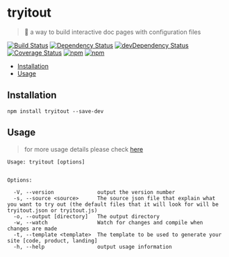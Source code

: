 # tryitout

> 🎩 a way to build interactive doc pages with configuration files

[![Build Status](https://travis-ci.org/gabrielcsapo/tryitout.svg?branch=master)](https://travis-ci.org/gabrielcsapo/tryitout)
[![Dependency Status](https://starbuck.gabrielcsapo.com/badge/github/gabrielcsapo/tryitout/status.svg)](https://starbuck.gabrielcsapo.com/github/gabrielcsapo/tryitout)
[![devDependency Status](https://starbuck.gabrielcsapo.com/badge/github/gabrielcsapo/tryitout/dev-status.svg)](https://starbuck.gabrielcsapo.com/github/gabrielcsapo/tryitout#info=devDependencies)
[![Coverage Status](https://lcov-server.gabrielcsapo.com/badge/github%2Ecom/gabrielcsapo/tryitout.svg)](https://lcov-server.gabrielcsapo.com/coverage/github%2Ecom/gabrielcsapo/tryitout)
[![npm](https://img.shields.io/npm/dt/tryitout.svg?maxAge=2592000)]()
[![npm](https://img.shields.io/npm/dm/tryitout.svg?maxAge=2592000)]()

<!-- TOC depthFrom:2 depthTo:6 withLinks:1 updateOnSave:1 orderedList:0 -->

- [Installation](#installation)
- [Usage](#usage)

<!-- /TOC -->

## Installation

```
npm install tryitout --save-dev
```

## Usage

> for more usage details please check [here](https://www.gabrielcsapo.com/tryitout/``)

```
Usage: tryitout [options]


Options:

  -V, --version              output the version number
  -s, --source <source>      The source json file that explain what you want to try out (the default files that it will look for will be tryitout.json or tryitout.js)
  -o, --output [directory]   The output directory
  -w, --watch                Watch for changes and compile when changes are made
  -t, --template <template>  The template to be used to generate your site [code, product, landing]
  -h, --help                 output usage information
```
